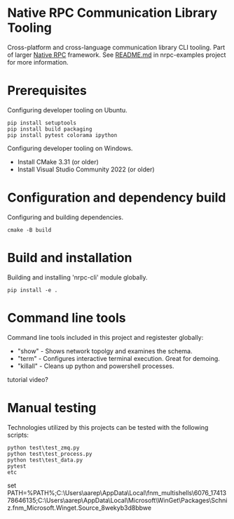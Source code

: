 # Native RPC Communication Library Tooling

Cross-platform and cross-language communication library CLI tooling. Part of larger [Native RPC](https://github.com/nativerpc) framework. See [README.md](https://github.com/nativerpc/nrpc-examples) in nrpc-examples project for more information.

# Prerequisites

Configuring developer tooling on Ubuntu.

```
pip install setuptools
pip install build packaging
pip install pytest colorama ipython
```

Configuring developer tooling on Windows.

- Install CMake 3.31 (or older)
- Install Visual Studio Community 2022 (or older)

# Configuration and dependency build

Configuring and building dependencies.

```
cmake -B build
```

# Build and installation

Building and installing 'nrpc-cli' module globally.

```
pip install -e .
```

# Command line tools

Command line tools included in this project and registester globally:

- "show" - Shows network topolgy and examines the schema.
- "term" - Configures interactive terminal execution. Great for demoing.
- "killall" - Cleans up python and powershell processes.

tutorial video?

# Manual testing

Technologies utilized by this projects can be tested with the following scripts:

```
python test\test_zmq.py
python test\test_process.py
python test\test_data.py
pytest
etc
```


set PATH=%PATH%;C:\Users\aarep\AppData\Local\fnm_multishells\6076_1741378646135;C:\Users\aarep\AppData\Local\Microsoft\WinGet\Packages\Schniz.fnm_Microsoft.Winget.Source_8wekyb3d8bbwe
